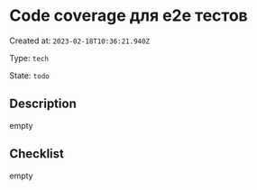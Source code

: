 # Code coverage для e2e тестов

Created at: `2023-02-18T10:36:21.940Z`

Type: `tech`

State: `todo`

## Description
empty

## Checklist
empty

